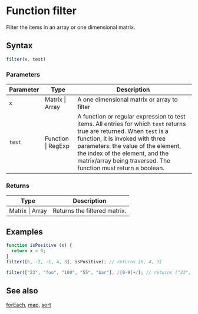 <!-- Note: This file is automatically generated from source code comments. Changes made in this file will be overridden. -->

# Function filter

Filter the items in an array or one dimensional matrix.


## Syntax

```js
filter(x, test)
```

### Parameters

Parameter | Type | Description
--------- | ---- | -----------
`x` | Matrix &#124; Array | A one dimensional matrix or array to filter
`test` | Function &#124; RegExp |  A function or regular expression to test items. All entries for which `test` returns true are returned. When `test` is a function, it is invoked with three parameters: the value of the element, the index of the element, and the matrix/array being traversed. The function must return a boolean.

### Returns

Type | Description
---- | -----------
Matrix &#124; Array | Returns the filtered matrix.


## Examples

```js
function isPositive (x) {
  return x > 0;
}
filter([6, -2, -1, 4, 3], isPositive); // returns [6, 4, 3]

filter(["23", "foo", "100", "55", "bar"], /[0-9]+/); // returns ["23", "100", "55"]
```


## See also

[forEach](forEach.md),
[map](map.md),
[sort](sort.md)
